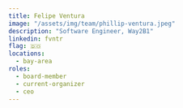 ```yaml
---
title: Felipe Ventura
image: "/assets/img/team/phillip-ventura.jpeg"
description: "Software Engineer, Way2B1"
linkedin: fvntr
flag: 🇩🇴
locations:
  - bay-area
roles:
  - board-member
  - current-organizer
  - ceo
---
```

